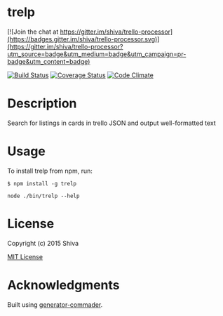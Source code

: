 trelp
=============

[![Join the chat at https://gitter.im/shiva/trello-processor](https://badges.gitter.im/shiva/trello-processor.svg)](https://gitter.im/shiva/trello-processor?utm_source=badge&utm_medium=badge&utm_campaign=pr-badge&utm_content=badge)

[![Build Status](https://travis-ci.org/shiva/trello-processor.svg?branch=master)](https://travis-ci.org/shiva/trello-processor)
[![Coverage Status](https://coveralls.io/repos/shiva/trello-processor/badge.svg?branch=master)](https://coveralls.io/r/shiva/trello-processor?branch=master)
[![Code Climate](https://codeclimate.com/github/shiva/trello-processor/badges/gpa.svg)](https://codeclimate.com/github/shiva/trello-processor)

# Description

Search for listings in cards in trello JSON and output well-formatted text

# Usage

To install trelp from npm, run:

```
$ npm install -g trelp
```

```node ./bin/trelp --help```

# License

Copyright (c) 2015 Shiva

[MIT License](http://en.wikipedia.org/wiki/MIT_License)

# Acknowledgments

Built using [generator-commader](https://github.com/Hypercubed/generator-commander).
